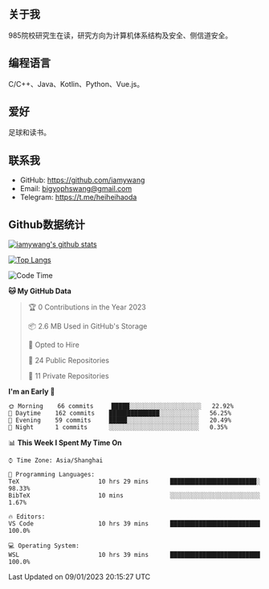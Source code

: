 ## 关于我

985院校研究生在读，研究方向为计算机体系结构及安全、侧信道安全。

## 编程语言

C/C++、Java、Kotlin、Python、Vue.js。

## 爱好

足球和读书。

## 联系我

- GitHub: https://github.com/iamywang
- Email: bigyophswang@gmail.com
- Telegram: https://t.me/heiheihaoda

## Github数据统计

[![iamywang's github stats](https://github-readme-stats.vercel.app/api?username=iamywang&count_private=true&show_icons=true)]()

[![Top Langs](https://github-readme-stats.vercel.app/api/top-langs/?username=iamywang&layout=compact)]()

<!--START_SECTION:waka-->
![Code Time](http://img.shields.io/badge/Code%20Time-663%20hrs%2045%20mins-blue)

**🐱 My GitHub Data** 

> 🏆 0 Contributions in the Year 2023
 > 
> 📦 2.6 MB Used in GitHub's Storage 
 > 
> 💼 Opted to Hire
 > 
> 📜 24 Public Repositories 
 > 
> 🔑 11 Private Repositories  
 > 
**I'm an Early 🐤** 

```text
🌞 Morning    66 commits     █████░░░░░░░░░░░░░░░░░░░░   22.92% 
🌆 Daytime    162 commits    ██████████████░░░░░░░░░░░   56.25% 
🌃 Evening    59 commits     █████░░░░░░░░░░░░░░░░░░░░   20.49% 
🌙 Night      1 commits      ░░░░░░░░░░░░░░░░░░░░░░░░░   0.35%

```


📊 **This Week I Spent My Time On** 

```text
⌚︎ Time Zone: Asia/Shanghai

💬 Programming Languages: 
TeX                      10 hrs 29 mins      ████████████████████████░   98.33% 
BibTeX                   10 mins             ░░░░░░░░░░░░░░░░░░░░░░░░░   1.67%

🔥 Editors: 
VS Code                  10 hrs 39 mins      █████████████████████████   100.0%

💻 Operating System: 
WSL                      10 hrs 39 mins      █████████████████████████   100.0%

```


 Last Updated on 09/01/2023 20:15:27 UTC
<!--END_SECTION:waka-->
